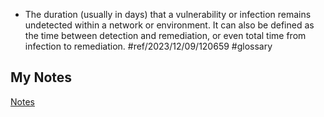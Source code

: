- The duration (usually in days) that a vulnerability or infection remains undetected within a network or environment. It can also be defined as the time between detection and remediation, or even total time from infection to remediation. #ref/2023/12/09/120659 #glossary
## My Notes
[Notes](mynotes/dwell-time-notes.md)
